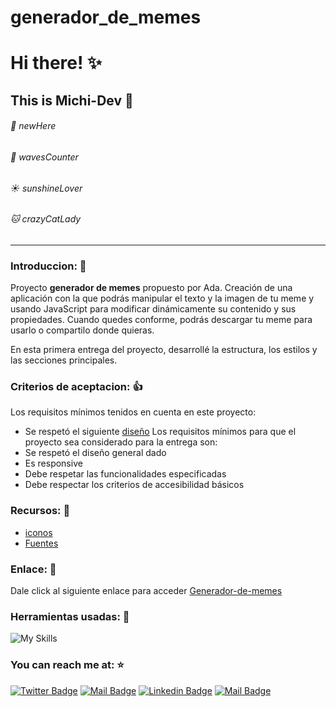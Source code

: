 # generador_de_memes
# Hi there! :sparkles:
## This is Michi-Dev :black_heart:

######  :paw_prints: newHere

######  :ocean: wavesCounter

######  :sunny: sunshineLover

######  :cat: crazyCatLady 
------
### Introduccion: :sparkling_heart:
Proyecto **generador de memes** propuesto por Ada. Creación de una aplicación con la que podrás manipular el texto y la imagen de tu meme y usando JavaScript para modificar dinámicamente su contenido y sus propiedades. Cuando quedes conforme, podrás descargar tu meme para usarlo o compartilo donde quieras.

En esta primera entrega del proyecto, desarrollé la estructura, los estilos y las secciones principales. 
### Criterios de aceptacion: :thumbsup:

Los requisitos mínimos tenidos en cuenta en este proyecto:
- Se respetó el siguiente [diseño](https://frontend-proyecto-meme.adaitw.org/ "diseño")
Los requisitos mínimos para que el proyecto sea considerado para la entrega son:
- Se respetó el diseño general dado
- Es responsive
- Debe respetar las funcionalidades especificadas
- Debe respectar los criterios de accesibilidad básicos

### Recursos: :paw_prints:
- [iconos](https://fontawesome.com/ "Iconos")
- [Fuentes](https://fonts.google.com/ "Fuentes")

### Enlace: :metal:
Dale click al siguiente enlace para acceder 
[Generador-de-memes](https://im-majo-jojo.github.io/GeneradorDeMemes-19/ "Generador-de-memes")
 

### Herramientas usadas: :toolbox:

![My Skills](https://skillicons.dev/icons?i=vscode,github,git,html,css,js,md) 

### You can reach me at: :star:

[![Twitter Badge](https://img.shields.io/badge/-@im_majo_jojo-1ca0f1?style=flat&labelColor=1ca0f1&logo=twitter&logoColor=white&link=https://twitter.com/Ipenywis)](https://twitter.com/im_majo_jojo) [![Mail Badge](https://img.shields.io/badge/-@im_majo_jojo-e84393?style=flat&labelColor=e84393&logo=instagram&logoColor=white)](https://www.instagram.com/im_majo_jojo/) [![Linkedin Badge](https://img.shields.io/badge/-Maria_Garces-0e76a8?style=flat&labelColor=0e76a8&logo=linkedin&logoColor=white)](https://www.linkedin.com/in/maria-jose-g-21ab84188/) [![Mail Badge](https://img.shields.io/badge/-mj.garcest-c0392b?style=flat&labelColor=c0392b&logo=gmail&logoColor=white)](mailto:mj.garcest@gmail.com)
